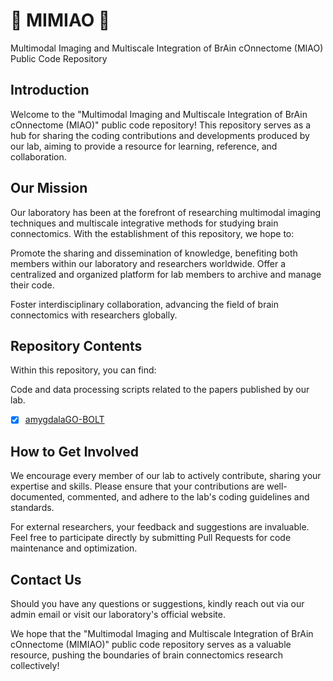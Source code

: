 # 🎉 MIMIAO 🎉

Multimodal Imaging and Multiscale Integration of BrAin cOnnectome (MIAO) Public Code Repository

## Introduction

Welcome to the "Multimodal Imaging and Multiscale Integration of BrAin cOnnectome (MIAO)" public code repository! This repository serves as a hub for sharing the coding contributions and developments produced by our lab, aiming to provide a resource for learning, reference, and collaboration.

## Our Mission

Our laboratory has been at the forefront of researching multimodal imaging techniques and multiscale integrative methods for studying brain connectomics. With the establishment of this repository, we hope to:

Promote the sharing and dissemination of knowledge, benefiting both members within our laboratory and researchers worldwide.
Offer a centralized and organized platform for lab members to archive and manage their code.

Foster interdisciplinary collaboration, advancing the field of brain connectomics with researchers globally.


## Repository Contents

Within this repository, you can find:

Code and data processing scripts related to the papers published by our lab.
- [x] [amygdalaGO-BOLT](https://github.com/dongbo1998/amygdalaGO-BOLT)


##  How to Get Involved

We encourage every member of our lab to actively contribute, sharing your expertise and skills. Please ensure that your contributions are well-documented, commented, and adhere to the lab's coding guidelines and standards.

For external researchers, your feedback and suggestions are invaluable. Feel free to participate directly by submitting Pull Requests for code maintenance and optimization.

## Contact Us

Should you have any questions or suggestions, kindly reach out via our admin email or visit our laboratory's official website.

We hope that the "Multimodal Imaging and Multiscale Integration of BrAin cOnnectome (MIMIAO)" public code repository serves as a valuable resource, pushing the boundaries of brain connectomics research collectively!

